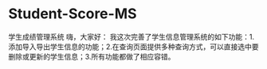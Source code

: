 # Student-Score-MS
学生成绩管理系统
嗨，大家好：
    我这次完善了学生信息管理系统的如下功能：1.添加导入导出学生信息的功能；2.在查询页面提供多种查询方式，可以直接选中要删除或更新的学生信息；3.所有功能都做了相应容错。
